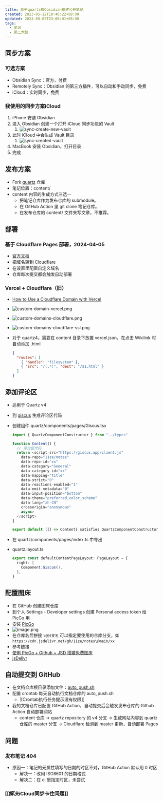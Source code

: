 ```yaml
---
title: 基于quartz和Obsidian搭建公开笔记
created: 2023-05-12T19:46:22+08:00
updated: 2024-08-05T23:00:01+08:00
tags:
  - 笔记
  - 第二大脑
---
```


## 同步方案

### 可选方案

- Obsidian Sync：官方，付费
- Remotely Sync：Obsidian 的第三方插件，可以自动和手动同步，免费
- iCloud：实时同步，免费

### 我使用的同步方案iCloud

1. iPhone 安装 Obsidian
2. 进入 Obsidian 创建一个打开 iCloud 同步功能的 Vault
   1. ![sync-create-new-vault](https://cdn.jsdelivr.net/gh/11ze/static/images/sync-create-new-vault.png)
3. 此时 iCloud 中会生成 Vault 目录
   1. ![sync-created-vault](https://cdn.jsdelivr.net/gh/11ze/static/images/sync-created-vault.png)
4. MacBook 安装 Obsidian，打开目录
5. 完成

## 发布方案

- Fork [quartz](https://github.com/jackyzha0/quartz) 仓库
- 笔记位置：content/
- content 内容的生成方式三选一
  - 把笔记仓库作为发布仓库的 submodule。
  - 在 GitHub Action 里 git clone 笔记仓库。
  - 在发布仓库的 content/ 文件夹写文章，不推荐。

## 部署

### 基于 Cloudflare Pages 部署，2024-04-05

- [官方文档](https://developers.cloudflare.com/pages/framework-guides/deploy-anything/)
- 把域名转到 Cloudflare
- 在设置里配置自定义域名
- 仓库每次提交都会触发自动部署

### Vercel + Cloudflare（旧）

- [How to Use a Cloudflare Domain with Vercel](https://vercel.com/guides/using-cloudflare-with-vercel)
- ![custom-domain-vercel.png](https://cdn.jsdelivr.net/gh/11ze/static/images/custom-domain-vercel.png)
- ![custom-domains-cloudflare.png](https://cdn.jsdelivr.net/gh/11ze/static/images/custom-domains-cloudflare.png)
- ![custom-domains-cloudflare-ssl.png](https://cdn.jsdelivr.net/gh/11ze/static/images/custom-domains-cloudflare-ssl.png)
- 对于 quartz4，需要在 content 目录下放置 vercel.json，在点击 Wikilink 时自动添加 .html

    ```json
    {
      "routes": [
        { "handle": "filesystem" },
        { "src": "/(.*)", "dest": "/$1.html" }
      ]
    }
    ```

## 添加评论区

- 适用于 Quartz v4
- 到 [giscus](https://giscus.app/zh-CN) 生成评论区代码
- 创建组件 quartz/components/pages/Giscus.tsx

    ```JavaScript
    import { QuartzComponentConstructor } from "../types"

    function Content() {
      // 评论区代码
      return <script src="https://giscus.app/client.js"
        data-repo="11ze/notes"
        data-repo-id="xx"
        data-category="General"
        data-category-id="xx"
        data-mapping="title"
        data-strict="0"
        data-reactions-enabled="1"
        data-emit-metadata="0"
        data-input-position="bottom"
        data-theme="preferred_color_scheme"
        data-lang="zh-CN"
        crossorigin="anonymous"
        async>
      </script>
    }

    export default (() => Content) satisfies QuartzComponentConstructor
    ```

- 在 quartz/components/pages/index.ts 中导出
- quartz.layout.ts

  ```TypeScript
  export const defaultContentPageLayout: PageLayout = {
    right: [
      Component.Giscus(),
    ],
  }
  ```

## 配置图床

- 在 GitHub 创建图床仓库
- 到个人 Settings - Developer settings 创建 Personal access token 给 PicGo 用
- 安装 [PicGo](https://picgo.github.io/PicGo-Doc/zh/)
- ![image.png](https://cdn.jsdelivr.net/gh/11ze/static/images/picgo-github-config.png)
- 在仓库名后拼接 `\@分支名` 可以指定要使用的仓库分支，如 `https://cdn.jsdelivr.net/gh/11ze/notes\@main/xx`
- 参考链接
- [使用 PicGo + Github + JSD 搭建免费图床](https://asuka4every.top/build-your-own-img-host/)
- [jsDelivr](https://www.jsdelivr.com/)

## 自动提交到 GitHub

- 在文档仓库根目录添加文件：[auto_push.sh](https://github.com/11ze/notes/blob/main/scripts/auto_push.sh)
- 配置 crontab 每天自动执行文档仓库的 auto_push.sh
  - [[Crontab执行任务提示没有权限]]
- 我的文档仓库已配置 GitHub Action，自动提交后会触发发布仓库的 Github Action 自动部署网站
  - content 仓库 -> quartz repository 的 v4 分支 -> 生成网站内容到 quartz 仓库的 master 分支 -> Cloudflare 检测到 master 更新，自动部署 Pages

## 问题

### 发布笔记 404

- 原因一：笔记的元属性填写的日期的时区不对，GitHub Action 默认用 0 时区
  - 解决一：改用 ISO8601 的日期格式
  - 解决二：在 ci 里指定时区，未尝试

### [[解决iCloud同步卡住问题]]
